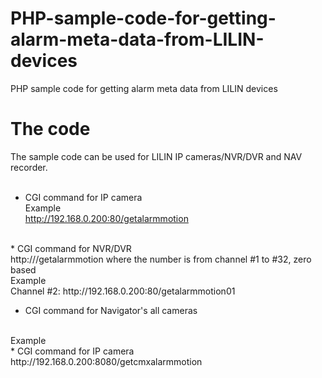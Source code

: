 # PHP-sample-code-for-getting-alarm-meta-data-from-LILIN-devices
PHP sample code for getting alarm meta data from LILIN devices
<BR>
# The code
The sample code can be used for LILIN IP cameras/NVR/DVR and NAV recorder.  
<BR>
* CGI command for IP camera <BR>
Example <BR>
http://192.168.0.200:80/getalarmmotion
<BR>
* CGI command for NVR/DVR <BR>
http://<serverIP>/getalarmmotion<channel# from 0 to 31> where the number is from channel #1 to #32, zero based
<BR>
Example <BR>
Channel #2: http://192.168.0.200:80/getalarmmotion01  

* CGI command for Navigator's all cameras
<BR>
Example <BR>
* CGI command for IP camera
http://192.168.0.200:8080/getcmxalarmmotion
